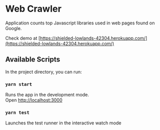 # Web Crawler

Application counts top Javascript libraries used in web pages found on Google. 

Check demo at [https://shielded-lowlands-42304.herokuapp.com/](https://shielded-lowlands-42304.herokuapp.com/)

## Available Scripts

In the project directory, you can run:

### `yarn start`

Runs the app in the development mode.\
Open [http://localhost:3000](http://localhost:3000)

### `yarn test`
Launches the test runner in the interactive watch mode
